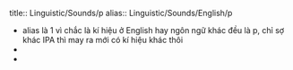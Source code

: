 title:: Linguistic/Sounds/p
alias:: Linguistic/Sounds/English/p

- alias là 1 vì chắc là kí hiệu ở English hay ngôn ngữ khác đều là p, chỉ sợ khác IPA thì may ra mới có kí hiệu khác thôi
-
-